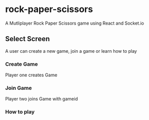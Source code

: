 # rock-paper-scissors
A Mutliplayer Rock Paper Scissors game using React and Socket.io

## Select Screen
A user can create a new game, join a game or learn how to play

### Create Game
Player one creates Game

### Join Game
Player two joins Game with gameid

### How to play
